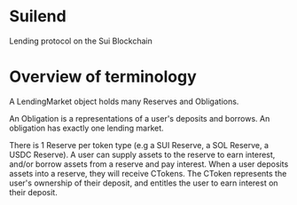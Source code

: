 # Suilend
Lending protocol on the Sui Blockchain

# Overview of terminology

A LendingMarket object holds many Reserves and Obligations.

An Obligation is a representations of a user's deposits and borrows. An obligation has exactly one lending market. 

There is 1 Reserve per token type (e.g a SUI Reserve, a SOL Reserve, a USDC Reserve). 
A user can supply assets to the reserve to earn interest, and/or borrow assets from a reserve and pay interest.
When a user deposits assets into a reserve, they will receive CTokens. 
The CToken represents the user's ownership of their deposit, and entitles the user to earn interest on their deposit.
